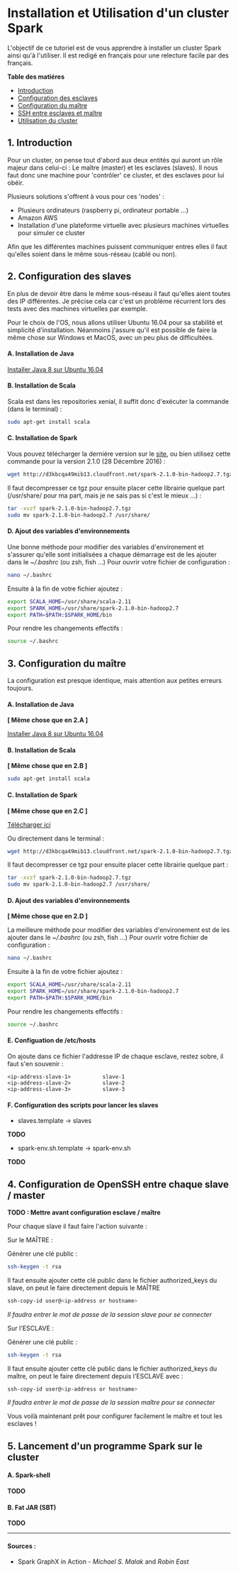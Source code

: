 # Installation et Utilisation d'un cluster Spark

L'objectif de ce tutoriel est de vous apprendre à installer un cluster Spark ainsi qu'à l'utiliser. Il est redigé en français pour une relecture facile par des français.

**Table des matiéres**

* [Introduction](https://github.com/jpereyrol/SetupSparkCluster#1-introduction)
* [Configuration des esclaves](https://github.com/jpereyrol/SetupSparkCluster#2-configuration-des-slaves)
* [Configuration du maître](https://github.com/jpereyrol/SetupSparkCluster#3-configuration-du-maître)
* [SSH entre esclaves et maître](https://github.com/jpereyrol/SetupSparkCluster#4-configuration-de-openssh-entre-chaque-slave--master)
* [Utilisation du cluster](https://github.com/jpereyrol/SetupSparkCluster#5-lancement-dun-programme-spark-sur-le-cluster)

## 1. Introduction

Pour un cluster, on pense tout d'abord aux deux entités qui auront un rôle majeur dans celui-ci : Le maître (master) et les esclaves (slaves). Il nous faut donc une machine pour 'contrôler' ce cluster, et des esclaves pour lui obéir.

Plusieurs solutions s'offrent à vous pour ces 'nodes' :

  - Plusieurs ordinateurs (raspberry pi, ordinateur portable ...)
  - Amazon AWS
  - Installation d'une plateforme virtuelle avec plusieurs machines virtuelles pour simuler ce cluster

Afin que les différentes machines puissent communiquer entres elles il faut qu'elles soient dans le même sous-réseau (cablé ou non).

## 2. Configuration des slaves

En plus de devoir être dans le même sous-réseau il faut qu'elles aient toutes des IP différentes. Je précise cela car c'est un probléme récurrent lors des tests avec des machines virtuelles par exemple.

Pour le choix de l'OS, nous allons utiliser Ubuntu 16.04 pour sa stabilité et simplicité d'installation. Néanmoins j'assure qu'il est possible de faire la même chose sur Windows et MacOS, avec un peu plus de difficultées.

#### A. Installation de Java

[Installer Java 8 sur Ubuntu 16.04](https://www.digitalocean.com/community/tutorials/how-to-install-java-with-apt-get-on-ubuntu-16-04)

#### B. Installation de Scala

Scala est dans les repositories xenial, il suffit donc d'exécuter la commande (dans le terminal) : 

```bash
sudo apt-get install scala
```

#### C. Installation de Spark

Vous pouvez télécharger la derniére version sur le [site](http://d3kbcqa49mib13.cloudfront.net/spark-2.1.0-bin-hadoop2.7.tgz), ou bien utilisez cette commande pour la version 2.1.0 (28 Décembre 2016) :

```bash
wget http://d3kbcqa49mib13.cloudfront.net/spark-2.1.0-bin-hadoop2.7.tgz
```

Il faut decompresser ce tgz pour ensuite placer cette librairie quelque part (/usr/share/ pour ma part, mais je ne sais pas si c'est le mieux ...) :

```bash
tar -xvzf spark-2.1.0-bin-hadoop2.7.tgz
sudo mv spark-2.1.0-bin-hadoop2.7 /usr/share/
```

#### D. Ajout des variables d'environnements

Une bonne méthode pour modifier des variables d'environement et s'assurer qu'elle sont initialisées a chaque démarrage est de les ajouter dans le *~/.bashrc* (ou zsh, fish ...)
Pour ouvrir votre fichier de configuration :

```bash
nano ~/.bashrc
```

Ensuite à la fin de votre fichier ajoutez : 

```bash
export SCALA_HOME=/usr/share/scala-2.11
export SPARK_HOME=/usr/share/spark-2.1.0-bin-hadoop2.7
export PATH=$PATH:$SPARK_HOME/bin
```

Pour rendre les changements effectifs :

```bash
source ~/.bashrc
```

## 3. Configuration du maître

La configuration est presque identique, mais attention aux petites erreurs toujours. 

#### A. Installation de Java

**[ Même chose que en 2.A ]**

[Installer Java 8 sur Ubuntu 16.04](https://www.digitalocean.com/community/tutorials/how-to-install-java-with-apt-get-on-ubuntu-16-04)

#### B. Installation de Scala

**[ Même chose que en 2.B ]**

```bash
sudo apt-get install scala
```

#### C. Installation de Spark

**[ Même chose que en 2.C ]**

[Télécharger ici](http://d3kbcqa49mib13.cloudfront.net/spark-2.1.0-bin-hadoop2.7.tgz)

Ou directement dans le terminal :

```bash
wget http://d3kbcqa49mib13.cloudfront.net/spark-2.1.0-bin-hadoop2.7.tgz
```

Il faut decompresser ce tgz pour ensuite placer cette librairie quelque part :

```bash
tar -xvzf spark-2.1.0-bin-hadoop2.7.tgz
sudo mv spark-2.1.0-bin-hadoop2.7 /usr/share/
```

#### D. Ajout des variables d'environnements

**[ Même chose que en 2.D ]**

La meilleure méthode pour modifier des variables d'environement est de les ajouter dans le *~/.bashrc* (ou zsh, fish ...)
Pour ouvrir votre fichier de configuration :

```bash
nano ~/.bashrc
```

Ensuite à la fin de votre fichier ajoutez : 

```bash
export SCALA_HOME=/usr/share/scala-2.11
export SPARK_HOME=/usr/share/spark-2.1.0-bin-hadoop2.7
export PATH=$PATH:$SPARK_HOME/bin
```

Pour rendre les changements effectifs :

```bash
source ~/.bashrc
```

#### E. Configuation de /etc/hosts

On ajoute dans ce fichier l'addresse IP de chaque esclave, restez sobre, il faut s'en souvenir :

```
<ip-address-slave-1>          slave-1
<ip-address-slave-2>          slave-2
<ip-address-slave-3>          slave-3
```

#### F. Configuration des scripts pour lancer les slaves

- slaves.template -> slaves

**TODO**

- spark-env.sh.template -> spark-env.sh

**TODO**

## 4. Configuration de OpenSSH entre chaque slave / master

**TODO : Mettre avant configuration esclave / maître**

Pour chaque slave il faut faire l'action suivante :

Sur le MAÎTRE :

Générer une clé public : 

```bash
ssh-keygen -t rsa
```

Il faut ensuite ajouter cette clé public dans le fichier authorized_keys du slave, on peut le faire directement depuis le MAÎTRE

```bash
ssh-copy-id user@<ip-address or hostname>
```
*Il faudra entrer le mot de passe de la session slave pour se connecter*

Sur l'ESCLAVE :

Générer une clé public :

```bash
ssh-keygen -t rsa
```

Il faut ensuite ajouter cette clé public dans le fichier authorized_keys du maître, on peut le faire directement depuis l'ESCLAVE avec :

```bash
ssh-copy-id user@<ip-address or hostname>
```
*Il faudra entrer le mot de passe de la session maître pour se connecter*

Vous voilà maintenant prêt pour configurer facilement le maître et tout les esclaves !

## 5. Lancement d'un programme Spark sur le cluster

#### A. Spark-shell

**TODO**

#### B. Fat JAR (SBT)

**TODO**

_________________________________________________________________________________________________________________________________

#### Sources : 

- Spark GraphX in Action - *Michael S. Malak* and *Robin East* 
